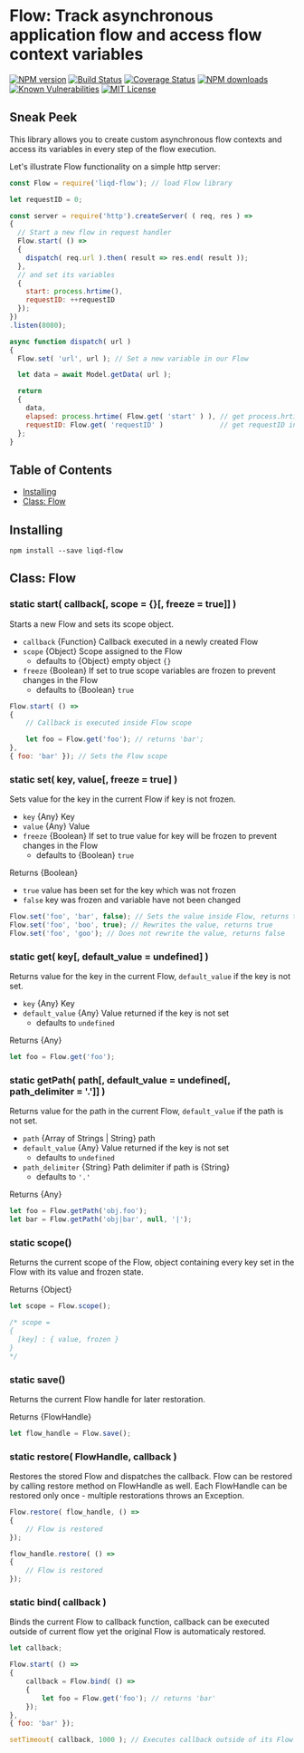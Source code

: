 # Flow: Track asynchronous application flow and access flow context variables

[![NPM version](https://img.shields.io/npm/v/liqd-flow.svg)](https://www.npmjs.com/package/liqd-flow)
[![Build Status](https://travis-ci.org/radixxko/liqd-flow.svg?branch=master)](https://travis-ci.org/radixxko/liqd-flow)
[![Coverage Status](https://coveralls.io/repos/github/radixxko/liqd-flow/badge.svg?branch=master)](https://coveralls.io/github/radixxko/liqd-flow?branch=master)
[![NPM downloads](https://img.shields.io/npm/dm/liqd-flow.svg)](https://www.npmjs.com/package/liqd-flow)
[![Known Vulnerabilities](https://snyk.io/test/github/radixxko/liqd-flow/badge.svg?targetFile=package.json)](https://snyk.io/test/github/radixxko/liqd-flow?targetFile=package.json)
[![MIT License](https://img.shields.io/badge/license-MIT-blue.svg)](LICENSE)

## Sneak Peek

This library allows you to create custom asynchronous flow contexts and access its variables in every step of the flow execution.

Let's illustrate Flow functionality on a simple http server:

```js
const Flow = require('liqd-flow'); // load Flow library

let requestID = 0;

const server = require('http').createServer( ( req, res ) =>
{
  // Start a new flow in request handler
  Flow.start( () =>
  {
    dispatch( req.url ).then( result => res.end( result ));
  },
  // and set its variables
  {
    start: process.hrtime(),
    requestID: ++requestID
  });
})
.listen(8080);

async function dispatch( url )
{
  Flow.set( 'url', url ); // Set a new variable in our Flow

  let data = await Model.getData( url );

  return
  {
    data,
    elapsed: process.hrtime( Flow.get( 'start' ) ), // get process.hrtime() from the current Flow (server request handler)
    requestID: Flow.get( 'requestID' )              // get requestID incremented in the current Flow (server request handler)
  };
}
```

## Table of Contents

* [Installing](#installing)
* [Class: Flow](#class-flow)

## Installing

```
npm install --save liqd-flow
```

## Class: Flow

### static start( callback[, scope = {}[, freeze = true]] )

Starts a new Flow and sets its scope object.

- `callback` {Function} Callback executed in a newly created Flow
- `scope` {Object} Scope assigned to the Flow
	- defaults to {Object} empty object `{}`
- `freeze` {Boolean} If set to true scope variables are frozen to prevent changes in the Flow
	- defaults to {Boolean} `true`

```js
Flow.start( () =>
{
	// Callback is executed inside Flow scope

	let foo = Flow.get('foo'); // returns 'bar';
},
{ foo: 'bar' }); // Sets the Flow scope
```

### static set( key, value[, freeze = true] )

Sets value for the key in the current Flow if key is not frozen.

- `key` {Any} Key
- `value` {Any} Value
- `freeze` {Boolean} If set to true value for key will be frozen to prevent changes in the Flow
	- defaults to {Boolean} `true`

Returns {Boolean}
- `true` value has been set for the key which was not frozen
- `false` key was frozen and variable have not been changed

```js
Flow.set('foo', 'bar', false); // Sets the value inside Flow, returns true
Flow.set('foo', 'boo', true); // Rewrites the value, returns true
Flow.set('foo', 'goo'); // Does not rewrite the value, returns false
```

### static get( key[, default_value = undefined] )

Returns value for the key in the current Flow, `default_value` if the key is not set.

- `key` {Any} Key
- `default_value` {Any} Value returned if the key is not set
	- defaults to `undefined`

Returns {Any}

```js
let foo = Flow.get('foo');
```

### static getPath( path[, default_value = undefined[, path_delimiter = '.']] )

Returns value for the path in the current Flow, `default_value` if the path is not set.

- `path` {Array of Strings | String} path
- `default_value` {Any} Value returned if the key is not set
	- defaults to `undefined`
- `path_delimiter` {String} Path delimiter if path is {String}
	- defaults to `'.'`

Returns {Any}

```js
let foo = Flow.getPath('obj.foo');
let bar = Flow.getPath('obj|bar', null, '|');
```

### static scope()

Returns the current scope of the Flow, object containing every key set in the Flow with its value and frozen state.

Returns {Object}

```js
let scope = Flow.scope();

/* scope =
{
  [key] : { value, frozen }
}
*/
```

### static save()

Returns the current Flow handle for later restoration.

Returns {FlowHandle}

```js
let flow_handle = Flow.save();
```

### static restore( FlowHandle, callback )

Restores the stored Flow and dispatches the callback. Flow can be restored by calling restore method on FlowHandle as well. Each FlowHandle can be restored only once - multiple restorations throws an Exception.

```js
Flow.restore( flow_handle, () =>
{
	// Flow is restored
});
```

```js
flow_handle.restore( () =>
{
	// Flow is restored
});
```

### static bind( callback )

Binds the current Flow to callback function, callback can be executed outside of current flow yet the original Flow is automaticaly restored.

```js
let callback;

Flow.start( () =>
{
	callback = Flow.bind( () =>
	{
		let foo = Flow.get('foo'); // returns 'bar'
	});
},
{ foo: 'bar' });

setTimeout( callback, 1000 ); // Executes callback outside of its Flow
```
